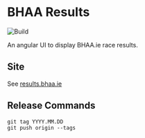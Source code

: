 # BHAA Results

![Build](https://github.com/emeraldjava/bhaa-results/workflows/Build/badge.svg)

An angular UI to display BHAA.ie race results.
## Site

See [results.bhaa.ie](https://results.bhaa.ie)

## Release Commands

    git tag YYYY.MM.DD
    git push origin --tags

